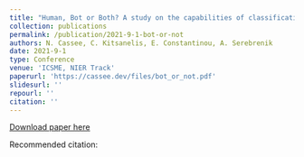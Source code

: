 ```yaml
---
title: "Human, Bot or Both? A study on the capabilities of classification models on mixed accounts"
collection: publications
permalink: /publication/2021-9-1-bot-or-not
authors: N. Cassee, C. Kitsanelis, E. Constantinou, A. Serebrenik
date: 2021-9-1
type: Conference
venue: 'ICSME, NIER Track'
paperurl: 'https://cassee.dev/files/bot_or_not.pdf'
slidesurl: ''
repourl: ''
citation: ''
---
```


<a href='https://cassee.dev/files/bot_or_not.pdf'>Download paper here</a>

Recommended citation: 